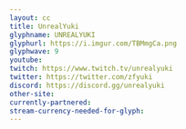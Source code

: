 ```yaml
---
layout: cc
title: UnrealYuki
glyphname: UNREALYUKI
glyphurl: https://i.imgur.com/TBMmgCa.png
glyphwave: 9
youtube: 
twitch: https://www.twitch.tv/unrealyuki
twitter: https://twitter.com/zfyuki
discord: https://discord.gg/unrealyuki
other-site: 
currently-partnered: 
stream-currency-needed-for-glyph: 
---
```


